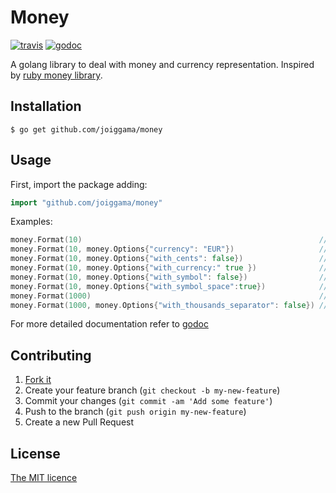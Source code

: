 # Money

[![travis](https://travis-ci.org/joiggama/money.svg)](https://travis-ci.org/joiggama/money)
[![godoc](https://godoc.org/github.com/joiggama/money?status.svg)](https://godoc.org/github.com/joiggama/money)

A golang library to deal with money and currency representation.
Inspired by [ruby money library](http://rubymoney.github.io/money).

## Installation

    $ go get github.com/joiggama/money

## Usage

First, import the package adding:

```go
import "github.com/joiggama/money"
```

Examples:

```go
money.Format(10)                                                     // "$10.00"
money.Format(10, money.Options{"currency": "EUR"})                   // "€10.00"
money.Format(10, money.Options{"with_cents": false})                 // "$10"
money.Format(10, money.Options{"with_currency:" true })              // "$10.00 USD"
money.Format(10, money.Options{"with_symbol": false})                // "10.00"
money.Format(10, money.Options{"with_symbol_space":true})            // "$ 10.00"
money.Format(1000)                                                   // "$1,000.00"
money.Format(1000, money.Options{"with_thousands_separator": false}) // "$1000.00"
```

For more detailed documentation refer to [godoc](http://godoc.org/github.com/joiggama/money)

## Contributing

1. [Fork it](https://github.com/joiggama/money/fork)
2. Create your feature branch (`git checkout -b my-new-feature`)
3. Commit your changes (`git commit -am 'Add some feature'`)
4. Push to the branch (`git push origin my-new-feature`)
5. Create a new Pull Request

## License

[The MIT licence](LICENSE.md)
